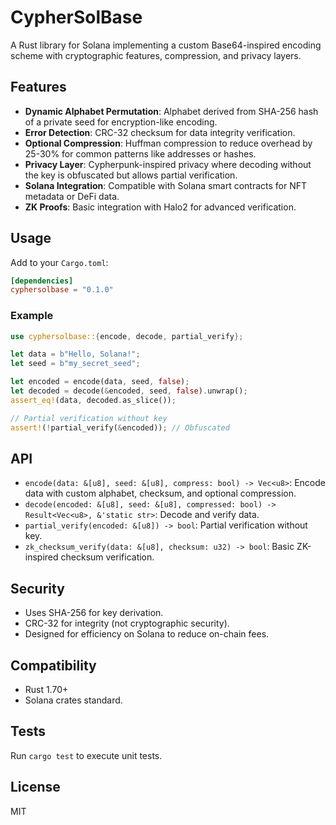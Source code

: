# CypherSolBase

A Rust library for Solana implementing a custom Base64-inspired encoding scheme with cryptographic features, compression, and privacy layers.

## Features

- **Dynamic Alphabet Permutation**: Alphabet derived from SHA-256 hash of a private seed for encryption-like encoding.
- **Error Detection**: CRC-32 checksum for data integrity verification.
- **Optional Compression**: Huffman compression to reduce overhead by 25-30% for common patterns like addresses or hashes.
- **Privacy Layer**: Cypherpunk-inspired privacy where decoding without the key is obfuscated but allows partial verification.
- **Solana Integration**: Compatible with Solana smart contracts for NFT metadata or DeFi data.
- **ZK Proofs**: Basic integration with Halo2 for advanced verification.

## Usage

Add to your `Cargo.toml`:

```toml
[dependencies]
cyphersolbase = "0.1.0"
```

### Example

```rust
use cyphersolbase::{encode, decode, partial_verify};

let data = b"Hello, Solana!";
let seed = b"my_secret_seed";

let encoded = encode(data, seed, false);
let decoded = decode(&encoded, seed, false).unwrap();
assert_eq!(data, decoded.as_slice());

// Partial verification without key
assert!(!partial_verify(&encoded)); // Obfuscated
```

## API

- `encode(data: &[u8], seed: &[u8], compress: bool) -> Vec<u8>`: Encode data with custom alphabet, checksum, and optional compression.
- `decode(encoded: &[u8], seed: &[u8], compressed: bool) -> Result<Vec<u8>, &'static str>`: Decode and verify data.
- `partial_verify(encoded: &[u8]) -> bool`: Partial verification without key.
- `zk_checksum_verify(data: &[u8], checksum: u32) -> bool`: Basic ZK-inspired checksum verification.

## Security

- Uses SHA-256 for key derivation.
- CRC-32 for integrity (not cryptographic security).
- Designed for efficiency on Solana to reduce on-chain fees.

## Compatibility

- Rust 1.70+
- Solana crates standard.

## Tests

Run `cargo test` to execute unit tests.

## License

MIT